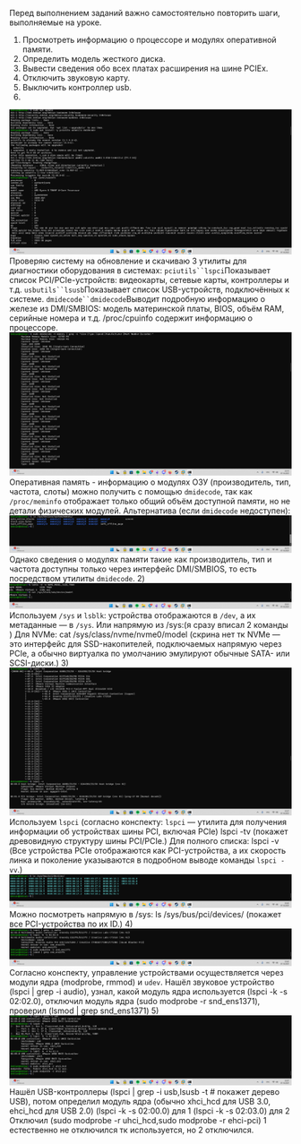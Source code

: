 Перед выполнением заданий важно самостоятельно повторить шаги, выполняемые на уроке.

1) Просмотреть информацию о процессоре и модулях оперативной памяти.
2) Определить модель жесткого диска.
3) Вывести сведения обо всех платах расширения на шине PCIEx.
4) Отключить звуковую карту.
5) Выключить контроллер usb.
1)
![Image](<https://github.com/Ro1FZ/Test-work-Sedinkin/blob/main/Pasted%20image%2020251007221050.png?raw=true>)
Проверяю систему на обновление и скачиваю 3 утилиты для диагностики оборудования в системах:
`pciutils``lspci`Показывает список PCI/PCIe-устройств: видеокарты, сетевые карты, контроллеры и т.д.
`usbutils``lsusb`Показывает список USB-устройств, подключённых к системе.
`dmidecode``dmidecode`Выводит подробную информацию о железе из DMI/SMBIOS: модель материнской платы, BIOS, объём RAM, серийные номера и т.д.
/proc/cpuinfo содержит информацию о процессоре.
![Image](<https://github.com/Ro1FZ/Test-work-Sedinkin/blob/main/Pasted%20image%2020251007221527.png?raw=true>)
Оперативная память - информацию о модулях ОЗУ (производитель, тип, частота, слоты) можно получить с помощью `dmidecode`, так как `/proc/meminfo` отображает только общий объём доступной памяти, но не детали физических модулей.
Альтернатива (если `dmidecode` недоступен):
![Image](<https://github.com/Ro1FZ/Test-work-Sedinkin/blob/main/Pasted%20image%2020251007221604.png?raw=true>)
Однако сведения о модулях памяти такие как производитель, тип и частота доступны только через интерфейс DMI/SMBIOS, то есть посредством утилиты `dmidecode`.
2)
![Image](<https://github.com/Ro1FZ/Test-work-Sedinkin/blob/main/Pasted%20image%2020251007222133.png?raw=true>)
Используем `/sys` и `lsblk`: устройства отображаются в `/dev`, а их метаданные — в `/sys`.
Или напрямую из /sys:(я сразу вписал 2 команды )
Для NVMe: cat /sys/class/nvme/nvme0/model (скрина нет тк NVMe — это интерфейс для SSD-накопителей, подключаемых напрямую через PCIe, а обычно виртуалка по умолчанию эмулируют обычные SATA- или SCSI-диски.)
3)
![Image](<https://github.com/Ro1FZ/Test-work-Sedinkin/blob/main/Pasted%20image%2020251007222718.png?raw=true>)
Используем `lspci` (согласно конспекту: `lspci` — утилита для получения информации об устройствах шины PCI, включая PCIe) lspci -tv (покажет древовидную структуру шины PCI/PCIe.)
Для полного списка: lspci -v (Все устройства PCIe отображаются как PCI-устройства, а их скорость линка и поколение указываются в подробном выводе команды `lspci -vv`.)
![Image](<https://github.com/Ro1FZ/Test-work-Sedinkin/blob/main/Pasted%20image%2020251007223216.png?raw=true>)
Можно посмотреть напрямую в /sys: ls /sys/bus/pci/devices/ (покажет все PCI-устройства по их ID.)
4)
![Image](<https://github.com/Ro1FZ/Test-work-Sedinkin/blob/main/Pasted%20image%2020251007224310.png?raw=true>)
Согласно конспекту, управление устройствами осуществляется через модули ядра (modprobe, rmmod) и `udev`.
Нашёл звуковое устройство (lspci | grep -i audio), узнал, какой модуль ядра используется (lspci -k -s 02:02.0), отключил модуль ядра (sudo modprobe -r snd_ens1371), проверил (lsmod | grep snd_ens1371)
5)
![Image](<https://github.com/Ro1FZ/Test-work-Sedinkin/blob/main/Pasted%20image%2020251007225743.png?raw=true>)
Нашёл USB-контроллеры (lspci | grep -i usb,lsusb -t  # покажет дерево USB),
потом определил модуль ядра (обычно xhci_hcd для USB 3.0, ehci_hcd для USB 2.0)
(lspci -k -s 02:00.0) для 1
(lspci -k -s 02:03.0) для 2
Отключил (sudo modprobe -r uhci_hcd,sudo modprobe -r ehci-pci)
1 естественно не отключился тк используется, но 2 отключился.